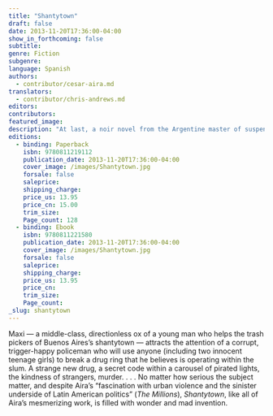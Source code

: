 ```yaml
---
title: "Shantytown"
draft: false
date: 2013-11-20T17:36:00-04:00
show_in_forthcoming: false
subtitle:
genre: Fiction
subgenre:
language: Spanish
authors:
  - contributor/cesar-aira.md
translators:
  - contributor/chris-andrews.md
editors:
contributors:
featured_image:
description: "At last, a noir novel from the Argentine master of suspense and surprises "
editions:
  - binding: Paperback
    isbn: 9780811219112
    publication_date: 2013-11-20T17:36:00-04:00
    cover_image: /images/Shantytown.jpg
    forsale: false
    saleprice:
    shipping_charge:
    price_us: 13.95
    price_cn: 15.00
    trim_size:
    Page_count: 128
  - binding: Ebook
    isbn: 9780811221580
    publication_date: 2013-11-20T17:36:00-04:00
    cover_image: /images/Shantytown.jpg
    forsale: false
    saleprice:
    shipping_charge:
    price_us: 13.95
    price_cn:
    trim_size:
    Page_count:
_slug: shantytown
---
```


Maxi — a middle-class, directionless ox of a young man who helps the trash pickers of Buenos Aires’s shantytown — attracts the attention of a corrupt, trigger-happy policeman who will use anyone (including two innocent teenage girls) to break a drug ring that he believes is operating within the slum. A strange new drug, a secret code within a carousel of pirated lights, the kindness of strangers, murder. . . . No matter how serious the subject matter, and despite Aira’s “fascination with urban violence and the sinister underside of Latin American politics” (_The Millions_), _Shantytown_, like all of Aira’s mesmerizing work, is filled with wonder and mad invention.

